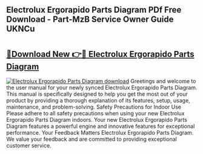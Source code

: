 ## Electrolux Ergorapido Parts Diagram PDf Free Download - Part-MzB Service Owner Guide UKNCu

# <h2><a href="http://dfjgust.blite.top/?on=Electrolux+Ergorapido+Parts+Diagram">🔗Download New 👉🔴 Electrolux Ergorapido Parts Diagram</a></h2>

[![Electrolux Ergorapido Parts Diagram download](https://i.imgur.com/lujVjoI.png)](http://dfjgust.blite.top/?on=Electrolux+Ergorapido+Parts+Diagram)
Greetings and welcome to the user manual for your newly synced Electrolux Ergorapido Parts Diagram. This manual is specifically designed to help you get the most out of your product by providing a thorough explanation of its features, setup, usage, maintenance, and problem-solving. Safety Precautions for Indoor Use Please adhere to all safety precautions when using your new Electrolux Ergorapido Parts Diagram indoors. Your new Electrolux Ergorapido Parts Diagram features a powerful engine and innovative features for exceptional performance. Your Feedback Matters Electrolux Ergorapido Parts Diagram. We value your feedback and are committed to providing exceptional customer service.
